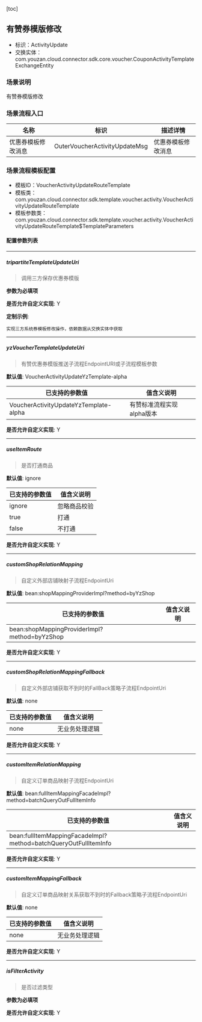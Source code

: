 [toc]

## 有赞券模版修改
- 标识：ActivityUpdate
- 交换实体：com.youzan.cloud.connector.sdk.core.voucher.CouponActivityTemplateExchangeEntity
### 场景说明
有赞券模版修改
### 场景流程入口

名称 | 标识 | 描述详情
---|---|---
优惠券模板修改消息 | OuterVoucherActivityUpdateMsg | 优惠券模板修改消息

### 场景流程模板配置
- 模板ID：VoucherActivityUpdateRouteTemplate
- 模板类：com.youzan.cloud.connector.sdk.template.voucher.activity.VoucherActivityUpdateRouteTemplate
- 模板参数类：com.youzan.cloud.connector.sdk.template.voucher.activity.VoucherActivityUpdateRouteTemplate$TemplateParameters

#### 配置参数列表

---
##### tripartiteTemplateUpdateUri
> 调用三方保存优惠券模版

**参数为必填项**


**是否允许自定义实现**: Y


**定制示例**:
```
实现三方系统券模板修改操作，依赖数据从交换实体中获取
```
---
##### yzVoucherTemplateUpdateUri
> 有赞优惠券模版推送子流程EndpointURI或子流程模板参数

**默认值**: VoucherActivityUpdateYzTemplate-alpha

已支持的参数值 | 值含义说明
---|---
VoucherActivityUpdateYzTemplate-alpha | 有赞标准流程实现alpha版本

**是否允许自定义实现**: Y

---
##### useItemRoute
> 是否打通商品

**默认值**: ignore

已支持的参数值 | 值含义说明
---|---
ignore | 忽略商品校验
true | 打通
false | 不打通

**是否允许自定义实现**: Y

---
##### customShopRelationMapping
> 自定义外部店铺映射子流程EndpointUri

**默认值**: bean:shopMappingProviderImpl?method=byYzShop

已支持的参数值 | 值含义说明
---|---
bean:shopMappingProviderImpl?method=byYzShop | 

**是否允许自定义实现**: Y

---
##### customShopRelationMappingFallback
> 自定义外部店铺获取不到时的FallBack策略子流程EndpointUri

**默认值**: none

已支持的参数值 | 值含义说明
---|---
none | 无业务处理逻辑

**是否允许自定义实现**: Y

---
##### customItemRelationMapping
> 自定义订单商品映射子流程EndpointUri

**默认值**: bean:fullItemMappingFacadeImpl?method=batchQueryOutFullItemInfo

已支持的参数值 | 值含义说明
---|---
bean:fullItemMappingFacadeImpl?method=batchQueryOutFullItemInfo | 

**是否允许自定义实现**: Y

---
##### customItemMappingFallback
> 自定义订单商品映射关系获取不到时的Fallback策略子流程EndpointUri

**默认值**: none

已支持的参数值 | 值含义说明
---|---
none | 无业务处理逻辑

**是否允许自定义实现**: Y

---
##### isFilterActivity
> 是否过滤类型

**参数为必填项**


**是否允许自定义实现**: Y


